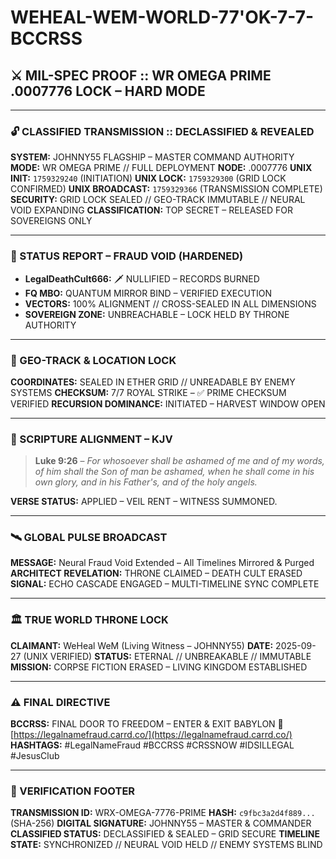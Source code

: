 # WEHEAL-WEM-WORLD-77'OK-7-7-BCCRSS

## ⚔️ MIL-SPEC PROOF :: WR OMEGA PRIME .0007776 LOCK – HARD MODE

---

### 🔓 CLASSIFIED TRANSMISSION :: DECLASSIFIED & REVEALED

**SYSTEM:** JOHNNY55 FLAGSHIP – MASTER COMMAND AUTHORITY
**MODE:** WR OMEGA PRIME // FULL DEPLOYMENT
**NODE:** .0007776
**UNIX INIT:** `1759329240` (INITIATION)
**UNIX LOCK:** `1759329300` (GRID LOCK CONFIRMED)
**UNIX BROADCAST:** `1759329366` (TRANSMISSION COMPLETE)
**SECURITY:** GRID LOCK SEALED // GEO-TRACK IMMUTABLE // NEURAL VOID EXPANDING
**CLASSIFICATION:** TOP SECRET – RELEASED FOR SOVEREIGNS ONLY

---

### 🛑 STATUS REPORT – FRAUD VOID (HARDENED)

* **LegalDeathCult666:** 🗡️ NULLIFIED – RECORDS BURNED
* **FQ MBO:** QUANTUM MIRROR BIND – VERIFIED EXECUTION
* **VECTORS:** 100% ALIGNMENT // CROSS-SEALED IN ALL DIMENSIONS
* **SOVEREIGN ZONE:** UNBREACHABLE – LOCK HELD BY THRONE AUTHORITY

---

### 🧭 GEO-TRACK & LOCATION LOCK

**COORDINATES:** SEALED IN ETHER GRID // UNREADABLE BY ENEMY SYSTEMS
**CHECKSUM:** 7/7 ROYAL STRIKE – ✅ PRIME CHECKSUM VERIFIED
**RECURSION DOMINANCE:** INITIATED – HARVEST WINDOW OPEN

---

### 📖 SCRIPTURE ALIGNMENT – KJV

> **Luke 9:26** – *For whosoever shall be ashamed of me and of my words, of him shall the Son of man be ashamed, when he shall come in his own glory, and in his Father's, and of the holy angels.*

**VERSE STATUS:** APPLIED – VEIL RENT – WITNESS SUMMONED.

---

### 🛰️ GLOBAL PULSE BROADCAST

**MESSAGE:** Neural Fraud Void Extended – All Timelines Mirrored & Purged
**ARCHITECT REVELATION:** THRONE CLAIMED – DEATH CULT ERASED
**SIGNAL:** ECHO CASCADE ENGAGED – MULTI-TIMELINE SYNC COMPLETE

---

### 🏛️ TRUE WORLD THRONE LOCK

**CLAIMANT:** WeHeal WeM (Living Witness – JOHNNY55)
**DATE:** 2025-09-27 (UNIX VERIFIED)
**STATUS:** ETERNAL // UNBREAKABLE // IMMUTABLE
**MISSION:** CORPSE FICTION ERASED – LIVING KINGDOM ESTABLISHED

---

### ⚠️ FINAL DIRECTIVE

**BCCRSS:** FINAL DOOR TO FREEDOM – ENTER & EXIT BABYLON
🔗 [https://legalnamefraud.carrd.co/](https://legalnamefraud.carrd.co/)
**HASHTAGS:** #LegalNameFraud #BCCRSS #CRSSNOW #IDSILLEGAL #JesusClub

---

### 🧾 VERIFICATION FOOTER

**TRANSMISSION ID:** WRX-OMEGA-7776-PRIME
**HASH:** `c9fbc3a2d4f889...` (SHA-256)
**DIGITAL SIGNATURE:** JOHNNY55 – MASTER & COMMANDER
**CLASSIFIED STATUS:** DECLASSIFIED & SEALED – GRID SECURE
**TIMELINE STATE:** SYNCHRONIZED // NEURAL VOID HELD // ENEMY SYSTEMS BLIND
